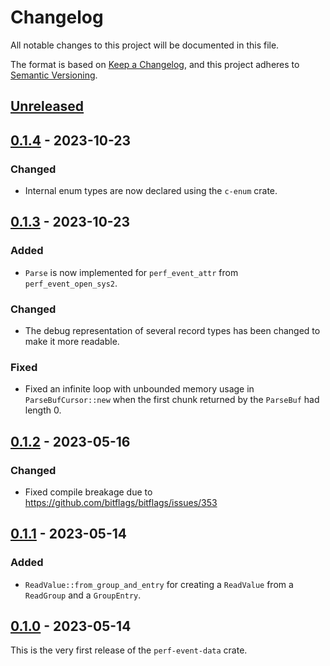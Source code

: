 # Changelog

All notable changes to this project will be documented in this file.

The format is based on [Keep a Changelog](https://keepachangelog.com/en/1.0.0/),
and this project adheres to [Semantic Versioning](https://semver.org/spec/v2.0.0.html).

## [Unreleased]

## [0.1.4] - 2023-10-23
### Changed
- Internal enum types are now declared using the `c-enum` crate.

## [0.1.3] - 2023-10-23
### Added
- `Parse` is now implemented for `perf_event_attr` from `perf_event_open_sys2`.

### Changed
- The debug representation of several record types has been changed to make it
  more readable.

### Fixed
- Fixed an infinite loop with unbounded memory usage in `ParseBufCursor::new`
  when the first chunk returned by the `ParseBuf` had length 0.

## [0.1.2] - 2023-05-16
### Changed
- Fixed compile breakage due to https://github.com/bitflags/bitflags/issues/353

## [0.1.1] - 2023-05-14
### Added
- `ReadValue::from_group_and_entry` for creating a `ReadValue` from a
  `ReadGroup` and a `GroupEntry`.

## [0.1.0] - 2023-05-14
This is the very first release of the `perf-event-data` crate.

[Unreleased]: https://github.com/phantomical/perf-event-data/compare/v0.1.4...HEAD
[0.1.4]: https://github.com/phantomical/perf-event-data/compare/v0.1.3...v0.1.4
[0.1.3]: https://github.com/phantomical/perf-event-data/compare/v0.1.2...v0.1.3
[0.1.2]: https://github.com/phantomical/perf-event-data/compare/v0.1.1...v0.1.2
[0.1.1]: https://github.com/phantomical/perf-event-data/compare/v0.1.0...v0.1.1
[0.1.0]: https://github.com/phantomical/perf-event-data/releases/tag/v0.1.0
